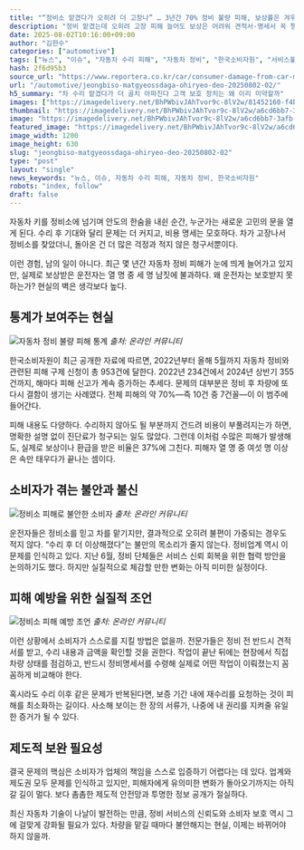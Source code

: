 ```yaml
---
title: "“정비소 맡겼다가 오히려 더 고장나” … 3년간 70% 정비 불량 피해, 보상률은 겨우 36%"
description: "정비 맡겼는데 오히려 고장 피해 늘어도 보상은 어려워 견적서·명세서 꼭 챙겨야 ..."
date: 2025-08-02T10:16:00+09:00
author: "김한수"
categories: ["automotive"]
tags: ["뉴스", "이슈", "자동차 수리 피해", "자동차 정비", "한국소비자원", "서비스불신시대", "차량관리주권"]
hash: 2f6d95b3
source_url: "https://www.reportera.co.kr/car/consumer-damage-from-car-maintenance/"
url: "/automotive/jeongbiso-matgyeossdaga-ohiryeo-deo-20250802-02/"
h5_summary: "차 수리 맡겼다가 더 골치 아파진다 고객 보호 장치는 왜 이리 미약할까"
images: ["https://imagedelivery.net/BhPWbivJAhTvor9c-8lV2w/81452160-f4bd-4141-2024-f426b4d29c00/public", "https://imagedelivery.net/BhPWbivJAhTvor9c-8lV2w/a6cd6bb7-3afb-4602-4f68-2b5f68099300/public", "https://imagedelivery.net/BhPWbivJAhTvor9c-8lV2w/dd4543fc-461a-4241-ad7f-16fc68765e00/public", "https://imagedelivery.net/BhPWbivJAhTvor9c-8lV2w/77dfba2c-90ab-45ec-cbab-06923ff07200/public"]
thumbnail: "https://imagedelivery.net/BhPWbivJAhTvor9c-8lV2w/a6cd6bb7-3afb-4602-4f68-2b5f68099300/public"
image: "https://imagedelivery.net/BhPWbivJAhTvor9c-8lV2w/a6cd6bb7-3afb-4602-4f68-2b5f68099300/public"
featured_image: "https://imagedelivery.net/BhPWbivJAhTvor9c-8lV2w/a6cd6bb7-3afb-4602-4f68-2b5f68099300/public"
image_width: 1200
image_height: 630
slug: "jeongbiso-matgyeossdaga-ohiryeo-deo-20250802-02"
type: "post"
layout: "single"
news_keywords: "뉴스, 이슈, 자동차 수리 피해, 자동차 정비, 한국소비자원"
robots: "index, follow"
draft: false
---
```


자동차 키를 정비소에 넘기며 안도의 한숨을 내쉰 순간, 누군가는 새로운 고민의 문을 열게 된다. 수리 후 기대와 달리 문제는 더 커지고, 비용 명세는 모호하다. 차가 고장나서 정비소를 찾았더니, 돌아온 건 더 많은 걱정과 적지 않은 청구서뿐이다.

이런 경험, 남의 일이 아니다. 최근 몇 년간 자동차 정비 피해가 눈에 띄게 늘어가고 있지만, 실제로 보상받은 운전자는 열 명 중 세 명 남짓에 불과하다. 왜 운전자는 보호받지 못하는가? 현실의 벽은 생각보다 높다.

## 통계가 보여주는 현실

![자동차 정비 불량 피해 통계](https://imagedelivery.net/BhPWbivJAhTvor9c-8lV2w/77dfba2c-90ab-45ec-cbab-06923ff07200/public)
*출처: 온라인 커뮤니티*


한국소비자원이 최근 공개한 자료에 따르면, 2022년부터 올해 5월까지 자동차 정비와 관련된 피해 구제 신청이 총 953건에 달한다. 2022년 234건에서 2024년 상반기 355건까지, 해마다 피해 신고가 계속 증가하는 추세다. 문제의 대부분은 정비 후 차량에 또다시 결함이 생기는 사례였다. 전체 피해의 약 70%—즉 10건 중 7건꼴—이 이 범주에 들어간다.

피해 내용도 다양하다. 수리하지 않아도 될 부분까지 건드려 비용이 부풀려지는가 하면, 명확한 설명 없이 진단료가 청구되는 일도 많았다. 그런데 이처럼 수많은 피해가 발생해도, 실제로 보상이나 환급을 받은 비율은 37%에 그친다. 피해자 열 명 중 여섯 명 이상은 속만 태우다가 끝나는 셈이다.

## 소비자가 겪는 불안과 불신

![정비소 피해로 불안한 소비자](https://imagedelivery.net/BhPWbivJAhTvor9c-8lV2w/81452160-f4bd-4141-2024-f426b4d29c00/public)
*출처: 온라인 커뮤니티*


운전자들은 정비소를 믿고 차를 맡기지만, 결과적으로 오히려 불편이 가중되는 경우도 적지 않다. “수리 후 더 이상해졌다”는 불만의 목소리가 줄지 않는다. 정비업계 역시 이 문제를 인식하고 있다. 지난 6월, 정비 단체들은 서비스 신뢰 회복을 위한 협력 방안을 논의하기도 했다. 하지만 실질적으로 체감할 만한 변화는 아직 미미한 실정이다.

## 피해 예방을 위한 실질적 조언

![정비소 피해 예방 조언](https://imagedelivery.net/BhPWbivJAhTvor9c-8lV2w/dd4543fc-461a-4241-ad7f-16fc68765e00/public)
*출처: 온라인 커뮤니티*


이런 상황에서 소비자가 스스로를 지킬 방법은 없을까. 전문가들은 정비 전 반드시 견적서를 받고, 수리 내용과 금액을 확인할 것을 권한다. 작업이 끝난 뒤에는 현장에서 직접 차량 상태를 점검하고, 반드시 정비명세서를 수령해 실제로 어떤 작업이 이뤄졌는지 꼼꼼하게 비교해야 한다.

혹시라도 수리 이후 같은 문제가 반복된다면, 보증 기간 내에 재수리를 요청하는 것이 피해를 최소화하는 길이다. 사소해 보이는 한 장의 서류가, 나중에 내 권리를 지켜줄 유일한 증거가 될 수 있다.

## 제도적 보완 필요성

결국 문제의 핵심은 소비자가 업체의 책임을 스스로 입증하기 어렵다는 데 있다. 업계와 제도권 모두 문제를 인식하고 있지만, 피해자에게 유의미한 변화가 돌아오기까지는 아직 갈 길이 멀다. 보다 촘촘한 제도적 안전망과 투명한 정보 공개가 절실하다. 

최신 자동차 기술이 나날이 발전하는 만큼, 정비 서비스의 신뢰도와 소비자 보호 역시 그에 걸맞게 강화될 필요가 있다. 차량을 맡길 때마다 불안해지는 현실, 이제는 바뀌어야 하지 않을까.
